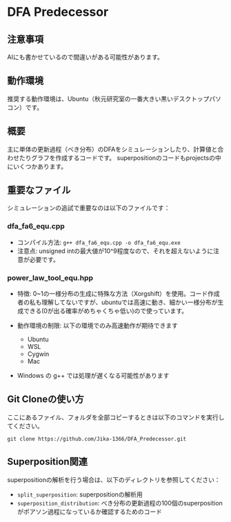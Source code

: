 # DFA Predecessor

## 注意事項
AIにも書かせているので間違いがある可能性があります。

## 動作環境
推奨する動作環境は、Ubuntu（秋元研究室の一番大きい黒いデスクトップパソコン）です。

## 概要
主に単体の更新過程（べき分布）のDFAをシミュレーションしたり、計算値と合わせたりグラフを作成するコードです。
superpositionのコードもprojectsの中にいくつかあります。

## 重要なファイル
シミュレーションの追試で重要なのは以下のファイルです：

### dfa_fa6_equ.cpp
- コンパイル方法: `g++ dfa_fa6_equ.cpp -o dfa_fa6_equ.exe`
- 注意点: unsigned intの最大値が10^9程度なので、それを超えないように注意が必要です。

### power_law_tool_equ.hpp
- 特徴: 0~1の一様分布の生成に特殊な方法（Xorgshift）を使用。コード作成者の私も理解してないですが、ubuntuでは高速に動き、細かい一様分布が生成できる(0が出る確率がめちゃくちゃ低い)ので使っています。

- 動作環境の制限: 以下の環境でのみ高速動作が期待できます
  - Ubuntu
  - WSL
  - Cygwin
  - Mac
- Windows の g++ では処理が遅くなる可能性があります

## Git Cloneの使い方
ここにあるファイル、フォルダを全部コピーするときは以下のコマンドを実行してください。
```
git clone https://github.com/Jika-1366/DFA_Predecessor.git
```




## Superposition関連
superpositionの解析を行う場合は、以下のディレクトリを参照してください：

- `split_superposition`: superpositionの解析用
- `superposition_distribution`: べき分布の更新過程の100個のsuperpositionがポアソン過程になっているか確認するためのコード
